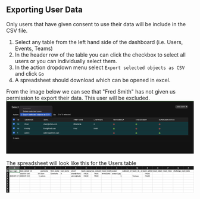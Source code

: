 ## Exporting User Data

Only users that have given consent to use their data will be include in the CSV file.

1. Select any table from the left hand side of the dashboard (i.e. Users, Events, Teams)
2. In the header row of the table you can click the checkbox to select all users or you can individually select them.
3. In the action dropdown menu select `Export selected objects as CSV` and click `Go`
4. A spreadsheet should download which can be opened in excel.

From the image below we can see that "Fred Smith" has not given us permission to export their data. This user will be excluded.
![Export ](../img/export.png)

The spreadsheet will look like this for the Users table
![Export ](../img/export_data.png)
